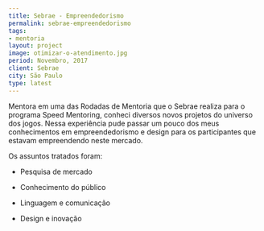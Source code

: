 ```yaml
---
title: Sebrae - Empreendedorismo
permalink: sebrae-empreendedorismo
tags:
- mentoria
layout: project
image: otimizar-o-atendimento.jpg
period: Novembro, 2017
client: Sebrae
city: São Paulo
type: latest
---
```


Mentora em uma das Rodadas de Mentoria que o Sebrae realiza para o programa Speed Mentoring, conheci diversos novos projetos do universo dos jogos. Nessa experiência pude passar um pouco dos meus conhecimentos em empreendedorismo e design para os participantes que estavam empreendendo neste mercado.

Os assuntos tratados foram:

-	Pesquisa de mercado

-	Conhecimento do público

-	Linguagem e comunicação

-	Design e inovação


